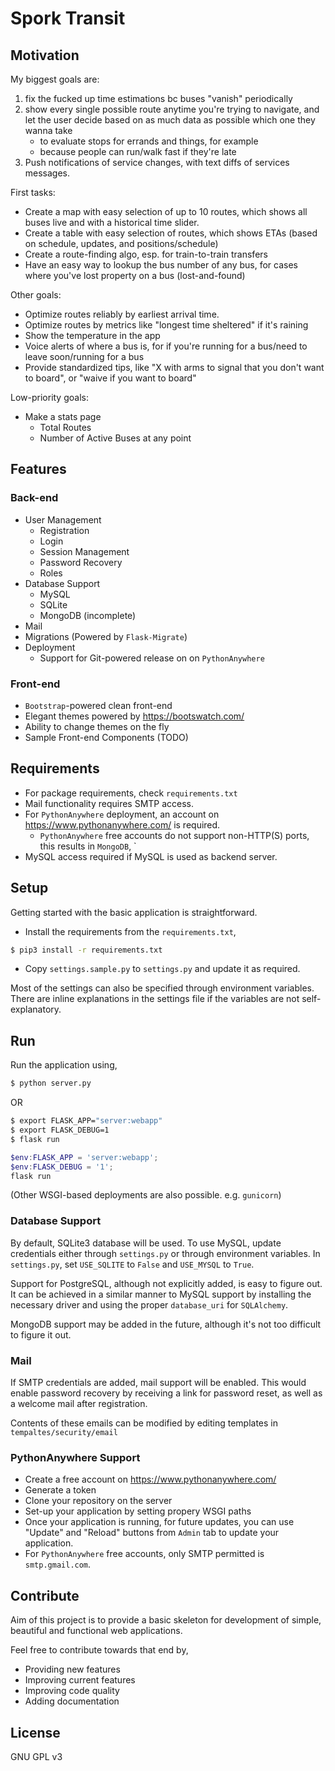 # Spork Transit

## Motivation

My biggest goals are:
1. fix the fucked up time estimations bc buses "vanish" periodically
2. show every single possible route anytime you're trying to navigate, and let the user decide based on as much data as possible which one they wanna take
    * to evaluate stops for errands and things, for example
    * because people can run/walk fast if they're late
3. Push notifications of service changes, with text diffs of services messages.

First tasks:
* Create a map with easy selection of up to 10 routes, which shows all buses live and with a historical time slider.
* Create a table with easy selection of routes, which shows ETAs (based on schedule, updates, and positions/schedule)
* Create a route-finding algo, esp. for train-to-train transfers
* Have an easy way to lookup the bus number of any bus, for cases where you've lost property on a bus (lost-and-found)

Other goals:
* Optimize routes reliably by earliest arrival time.
* Optimize routes by metrics like "longest time sheltered" if it's raining
* Show the temperature in the app
* Voice alerts of where a bus is, for if you're running for a bus/need to leave soon/running for a bus
* Provide standardized tips, like "X with arms to signal that you don't want to board", or "waive if you want to board"

Low-priority goals:
* Make a stats page
    * Total Routes
    * Number of Active Buses at any point


## Features

### Back-end

* User Management
    * Registration
    * Login
    * Session Management
    * Password Recovery
    * Roles
* Database Support
    * MySQL
    * SQLite
    * MongoDB (incomplete)
* Mail
* Migrations (Powered by `Flask-Migrate`)
* Deployment
    * Support for Git-powered release on on `PythonAnywhere`

### Front-end

* `Bootstrap`-powered clean front-end
* Elegant themes powered by https://bootswatch.com/
* Ability to change themes on the fly
* Sample Front-end Components (TODO)

## Requirements

* For package requirements, check `requirements.txt`
* Mail functionality requires SMTP access.
* For `PythonAnywhere` deployment, an account on https://www.pythonanywhere.com/ is required.
    * `PythonAnywhere` free accounts do not support non-HTTP(S) ports, this results in
       `MongoDB`, `
* MySQL access required if MySQL is used as backend server.

## Setup

Getting started with the basic application is straightforward.

* Install the requirements from the `requirements.txt`,

```bash
$ pip3 install -r requirements.txt
```

* Copy `settings.sample.py` to `settings.py` and update it as required.

Most of the settings can also be specified through environment variables.
There are inline explanations in the settings file if the variables are not self-explanatory.

## Run

Run the application using,

````bash
$ python server.py
````

OR

```bash
$ export FLASK_APP="server:webapp"
$ export FLASK_DEBUG=1
$ flask run
```

```ps1
$env:FLASK_APP = 'server:webapp';
$env:FLASK_DEBUG = '1';
flask run
```

(Other WSGI-based deployments are also possible. e.g. `gunicorn`)

### Database Support

By default, SQLite3 database will be used. To use MySQL, update credentials
either through `settings.py` or through environment variables.
In `settings.py`, set `USE_SQLITE` to `False` and `USE_MYSQL` to `True`.

Support for PostgreSQL, although not explicitly added, is easy to figure out.
It can be achieved in a similar manner to MySQL support by installing the necessary driver
and using the proper `database_uri` for `SQLAlchemy`.

MongoDB support may be added in the future, although it's not too difficult to figure it out.

### Mail

If SMTP credentials are added, mail support will be enabled. This would enable password recovery
by receiving a link for password reset, as well as a welcome mail after registration.

Contents of these emails can be modified by editing templates in `tempaltes/security/email`

### PythonAnywhere Support

* Create a free account on https://www.pythonanywhere.com/
* Generate a token
* Clone your repository on the server
* Set-up your application by setting propery WSGI paths
* Once your application is running, for future updates, you can use "Update" and "Reload" buttons from `Admin` tab to update your application.
* For `PythonAnywhere` free accounts, only SMTP permitted is `smtp.gmail.com`.

## Contribute

Aim of this project is to provide a basic skeleton for development of simple, beautiful and functional web applications.

Feel free to contribute towards that end by,

* Providing new features
* Improving current features
* Improving code quality
* Adding documentation

## License

GNU GPL v3
